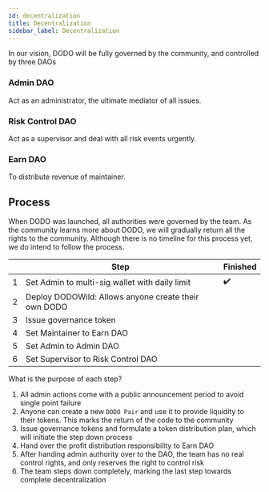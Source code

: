 ```yaml
---
id: decentralization
title: Decentralization
sidebar_label: Decentralization
---
```


In our vision, DODO will be fully governed by the community, and controlled by three DAOs

### Admin DAO

Act as an administrator, the ultimate mediator of all issues.

### Risk Control DAO

Act as a supervisor and deal with all risk events urgently.

### Earn DAO

To distribute revenue of maintainer.

## Process

When DODO was launched, all authorities were governed by the team. As the community learns more about DODO, we will gradually return all the rights to the community. Although there is no timeline for this process yet, we do intend to follow the process.

|     | Step                                                 | Finished |
| --- | ---------------------------------------------------- | -------- |
| 1   | Set Admin to multi\-sig wallet with daily limit      | ✔️       |
| 2   | Deploy DODOWild: Allows anyone create their own DODO |          |
| 3   | Issue governance token                               |          |
| 4   | Set Maintainer to Earn DAO                           |          |
| 5   | Set Admin to Admin DAO                               |          |
| 6   | Set Supervisor to Risk Control DAO                   |          |

What is the purpose of each step?

1.  All admin actions come with a public announcement period to avoid single point failure
2.  Anyone can create a new `DODO Pair` and use it to provide liquidity to their tokens. This marks the return of the code to the community
3.  Issue governance tokens and formulate a token distribution plan, which will initiate the step down process
4.  Hand over the profit distribution responsibility to Earn DAO
5.  After handing admin authority over to the DAO, the team has no real control rights, and only reserves the right to control risk
6.  The team steps down completely, marking the last step towards complete decentralization
